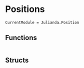 # Positions

```@meta
CurrentModule = Julianda.Position
```

## Functions
```@docs

```

## Structs
```@docs

```
